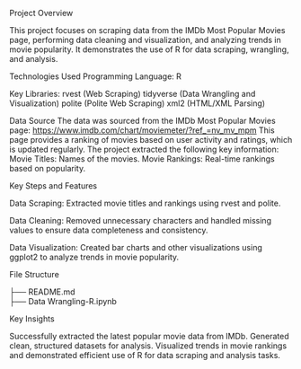 Project Overview

This project focuses on scraping data from the IMDb Most Popular Movies page, performing data cleaning and visualization, and analyzing trends in movie popularity. It demonstrates the use of R for data scraping, wrangling, and analysis.


Technologies Used
Programming Language: R


Key Libraries:
rvest (Web Scraping)
tidyverse (Data Wrangling and Visualization)
polite (Polite Web Scraping)
xml2 (HTML/XML Parsing)


Data Source
The data was sourced from the IMDb Most Popular Movies page: https://www.imdb.com/chart/moviemeter/?ref_=nv_mv_mpm
This page provides a ranking of movies based on user activity and ratings, which is updated regularly. The project extracted the following key information:
Movie Titles: Names of the movies.
Movie Rankings: Real-time rankings based on popularity.


Key Steps and Features

Data Scraping:
Extracted movie titles and rankings using rvest and polite.

Data Cleaning:
Removed unnecessary characters and handled missing values to ensure data completeness and consistency.

Data Visualization:
Created bar charts and other visualizations using ggplot2 to analyze trends in movie popularity.


File Structure

├── README.md                
├── Data Wrangling-R.ipynb   


Key Insights

Successfully extracted the latest popular movie data from IMDb.
Generated clean, structured datasets for analysis.
Visualized trends in movie rankings and demonstrated efficient use of R for data scraping and analysis tasks.
